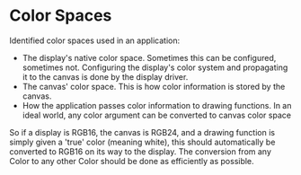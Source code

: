Color Spaces
=

Identified color spaces used in an application:
- The display's native color space. Sometimes this can be configured, sometimes not. Configuring the display's color system and propagating it to the canvas is done by the display driver.
- The canvas' color space. This is how color information is stored by the canvas.
- How the application passes color information to drawing functions. In an ideal world, any color argument can be converted to canvas color space

So if a display is RGB16, the canvas is RGB24, and a drawing function is simply given a 'true' color (meaning white), this should automatically be converted to RGB16 on its way to the display.
The conversion from any Color to any other Color should be done as efficiently as possible.
